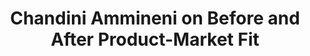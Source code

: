 ---
layout: blog
publisher: Medium
originalurl: https://medium.com/@tylertate/before-and-after-product-market-fit-b211bf4f0f5c#.m7hd579o2
title: "Chandini Ammineni on Before and After Product-Market Fit"
snippet: "Chandini Ammineni, Distribution Partner at 500 Startups, debunks the myth that every startup should be focused on growth, drawing a sharp distinction between the stages of pre and post product-market fit."
---